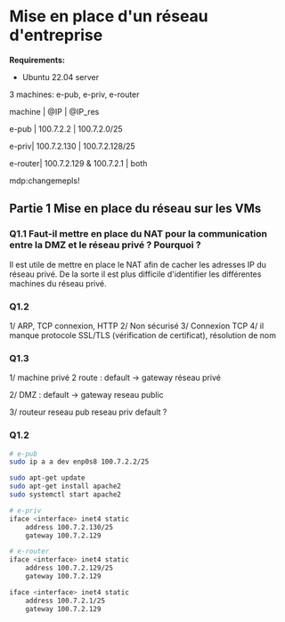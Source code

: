 # Mise en place d'un réseau d'entreprise
**Requirements:**
- Ubuntu 22.04 server

3 machines:
e-pub, e-priv, e-router



machine | @IP | @IP_res

e-pub | 100.7.2.2 | 100.7.2.0/25

e-priv| 100.7.2.130 | 100.7.2.128/25

e-router| 100.7.2.129 & 100.7.2.1 | both

mdp:changemepls!
## Partie 1 Mise en place du réseau sur les VMs
### Q1.1 Faut-il mettre en place du NAT pour la communication entre la DMZ et le réseau privé ? Pourquoi ?
Il est utile de mettre en place le NAT afin de cacher les adresses IP du réseau privé. De la sorte il est plus difficile d'identifier les différentes machines du réseau privé.

### Q1.2
1/ ARP, TCP connexion, HTTP 
2/ Non sécurisé
3/ Connexion TCP
4/ il manque protocole SSL/TLS (vérification de certificat), résolution de nom 

### Q1.3
1/ machine privé 2 route :
default -> gateway
réseau privé

2/ DMZ : 
default -> gateway
reseau public

3/ routeur
reseau pub
reseau priv
default ?


### Q1.2 
```bash
# e-pub
sudo ip a a dev enp0s8 100.7.2.2/25

sudo apt-get update
sudo apt-get install apache2
sudo systemctl start apache2

# e-priv
iface <interface> inet4 static
    address 100.7.2.130/25
    gateway 100.7.2.129

# e-router
iface <interface> inet4 static
    address 100.7.2.129/25
    gateway 100.7.2.129

iface <interface> inet4 static
    address 100.7.2.1/25
    gateway 100.7.2.129
 ```